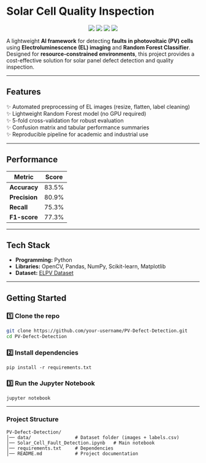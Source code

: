 # Solar Cell Quality Inspection
<p align="center">
  <img src="https://img.shields.io/badge/Python-3.8%2B-blue?logo=python">
  <img src="https://img.shields.io/badge/Machine%20Learning-Random%20Forest-green">
  <img src="https://img.shields.io/badge/Computer%20Vision-OpenCV-orange">
  <img src="https://img.shields.io/badge/Status-Completed-brightgreen">
</p>


A lightweight **AI framework** for detecting **faults in photovoltaic (PV) cells** using **Electroluminescence (EL) imaging** and **Random Forest Classifier**.  
Designed for **resource-constrained environments**, this project provides a cost-effective solution for solar panel defect detection and quality inspection.  

---

## Features
✨ Automated preprocessing of EL images (resize, flatten, label cleaning)  
✨ Lightweight Random Forest model (no GPU required)  
✨ 5-fold cross-validation for robust evaluation  
✨ Confusion matrix and tabular performance summaries  
✨ Reproducible pipeline for academic and industrial use  

---

## Performance
| Metric       | Score   |
|--------------|---------|
| **Accuracy** | 83.5%   |
| **Precision**| 80.9%   |
| **Recall**   | 75.3%   |
| **F1-score** | 77.3%   |

---

## Tech Stack
- **Programming:** Python  
- **Libraries:** OpenCV, Pandas, NumPy, Scikit-learn, Matplotlib  
- **Dataset:** [ELPV Dataset](https://paperswithcode.com/dataset/elpv)  

---

## Getting Started

### 1️⃣ Clone the repo
```bash
git clone https://github.com/your-username/PV-Defect-Detection.git
cd PV-Defect-Detection
```
### 2️⃣ Install dependencies
```
pip install -r requirements.txt
```
### 3️⃣ Run the Jupyter Notebook
```
jupyter notebook
```
---

### Project Structure
```
PV-Defect-Detection/
│── data/                # Dataset folder (images + labels.csv)
│── Solar_Cell_Fault_Detection.ipynb   # Main notebook
│── requirements.txt     # Dependencies
│── README.md            # Project documentation
```
